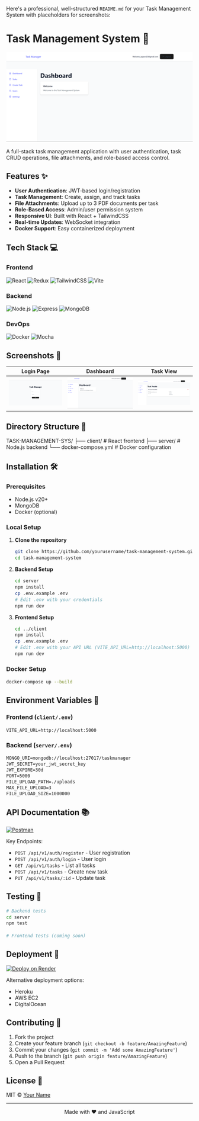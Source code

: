 Here's a professional, well-structured `README.md` for your Task Management System with placeholders for screenshots:


# Task Management System 🚀

![Task Management System Screenshot](screenshots/dashboard.png) <!-- Add your screenshot here -->

A full-stack task management application with user authentication, task CRUD operations, file attachments, and role-based access control.

## Features ✨

- **User Authentication**: JWT-based login/registration
- **Task Management**: Create, assign, and track tasks
- **File Attachments**: Upload up to 3 PDF documents per task
- **Role-Based Access**: Admin/user permission system
- **Responsive UI**: Built with React + TailwindCSS
- **Real-time Updates**: WebSocket integration
- **Docker Support**: Easy containerized deployment

## Tech Stack 💻

### Frontend
![React](https://img.shields.io/badge/React-19-blue)
![Redux](https://img.shields.io/badge/Redux-Toolkit-purple)
![TailwindCSS](https://img.shields.io/badge/TailwindCSS-4.1-blueviolet)
![Vite](https://img.shields.io/badge/Vite-6.3-yellow)

### Backend
![Node.js](https://img.shields.io/badge/Node.js-20-green)
![Express](https://img.shields.io/badge/Express-5-lightgrey)
![MongoDB](https://img.shields.io/badge/MongoDB-8.15-green)

### DevOps
![Docker](https://img.shields.io/badge/Docker-24-blue)
![Mocha](https://img.shields.io/badge/Mocha-11.5-brown)

## Screenshots 📸

| Login Page | Dashboard | Task View |
|------------|-----------|-----------|
| ![Login](screenshots/login.png) | ![Dashboard](screenshots/dashboard.png) | ![Task](screenshots/task.png) |

## Directory Structure 📂


TASK-MANAGEMENT-SYS/
├── client/            # React frontend
├── server/            # Node.js backend
└── docker-compose.yml # Docker configuration


## Installation 🛠️

### Prerequisites
- Node.js v20+
- MongoDB
- Docker (optional)

### Local Setup

1. **Clone the repository**
   ```bash
   git clone https://github.com/yourusername/task-management-system.git
   cd task-management-system
   ```

2. **Backend Setup**
   ```bash
   cd server
   npm install
   cp .env.example .env
   # Edit .env with your credentials
   npm run dev
   ```

3. **Frontend Setup**
   ```bash
   cd ../client
   npm install
   cp .env.example .env
   # Edit .env with your API URL (VITE_API_URL=http://localhost:5000)
   npm run dev
   ```

### Docker Setup
```bash
docker-compose up --build
```

## Environment Variables 🔐

### Frontend (`client/.env`)
```env
VITE_API_URL=http://localhost:5000
```

### Backend (`server/.env`)
```env
MONGO_URI=mongodb://localhost:27017/taskmanager
JWT_SECRET=your_jwt_secret_key
JWT_EXPIRE=30d
PORT=5000
FILE_UPLOAD_PATH=./uploads
MAX_FILE_UPLOAD=3
FILE_UPLOAD_SIZE=1000000
```

## API Documentation 📚

[![Postman](https://img.shields.io/badge/Postman-API_Docs-orange)](https://documenter.getpostman.com/view/your-doc-id) <!-- Add your Postman link -->

Key Endpoints:
- `POST /api/v1/auth/register` - User registration
- `POST /api/v1/auth/login` - User login
- `GET /api/v1/tasks` - List all tasks
- `POST /api/v1/tasks` - Create new task
- `PUT /api/v1/tasks/:id` - Update task

## Testing 🧪

```bash
# Backend tests
cd server
npm test

# Frontend tests (coming soon)
```

## Deployment 🚀

[![Deploy on Render](https://render.com/images/deploy-to-render-button.svg)](https://render.com/deploy)

Alternative deployment options:
- Heroku
- AWS EC2
- DigitalOcean

## Contributing 🤝

1. Fork the project
2. Create your feature branch (`git checkout -b feature/AmazingFeature`)
3. Commit your changes (`git commit -m 'Add some AmazingFeature'`)
4. Push to the branch (`git push origin feature/AmazingFeature`)
5. Open a Pull Request

## License 📄

MIT © [Your Name](https://github.com/yourusername)

---

<div align="center">
  Made with ❤️ and JavaScript
</div>

